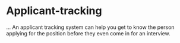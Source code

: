 Applicant-tracking
==================

… An applicant tracking system can help you get to know the person applying for the position before they even come in for an interview.

